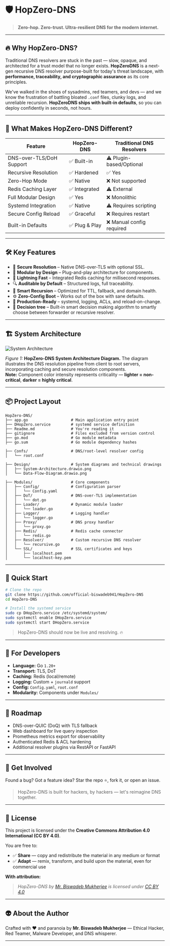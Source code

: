 # 🛡️ HopZero-DNS

> **Zero-hop. Zero-trust. Ultra-resilient DNS for the modern internet.**

---

## 🔥 Why HopZero-DNS?

Traditional DNS resolvers are stuck in the past — slow, opaque, and architected for a trust model that no longer exists. **HopZeroDNS** is a next-gen recursive DNS resolver purpose-built for today's threat landscape, with **performance, traceability, and cryptographic assurance** as its core principles.

We've walked in the shoes of sysadmins, red teamers, and devs — and we know the frustration of battling bloated `.conf` files, clunky logs, and unreliable recursion. **HopZeroDNS ships with built-in defaults**, so you can deploy confidently in seconds, not hours.

---

## 🧬 What Makes HopZero-DNS Different?

| Feature                  | HopZero-DNS    | Traditional DNS Resolvers |
| ------------------------ | ------------- | ------------------------- |
| DNS-over-TLS/DoH Support | ✅ Built-in    | ⚠️ Plugin-based/Optional  |
| Recursive Resolution     | ✅ Hardened    | ✅ Yes                     |
| Zero-Hop Mode            | ✅ Native      | ❌ Not supported           |
| Redis Caching Layer      | ✅ Integrated  | ⚠️ External               |
| Full Modular Design      | ✅ Yes         | ❌ Monolithic              |
| Systemd Integration      | ✅ Native      | ⚠️ Requires scripting     |
| Secure Config Reload     | ✅ Graceful    | ❌ Requires restart        |
| Built-in Defaults        | ✅ Plug & Play | ❌ Manual config required  |

---

## 🛠️ Key Features

* 🔐 **Secure Resolution** – Native DNS-over-TLS with optional SSL.
* 🧹 **Modular by Design** – Plug-and-play architecture for components.
* 🚀 **Lightning Fast** – Integrated Redis caching for millisecond responses.
* 🔍 **Auditable by Default** – Structured logs, full traceability.
* 🧠 **Smart Recursion** – Optimized for TTL, fallback, and domain health.
* ⚙️ **Zero-Config Boot** – Works out of the box with sane defaults.
* 💼 **Production-Ready** – systemd, logging, ACLs, and reload-on-change.
* 💼 **Decision tree** – Built-in smart decision making algorithm to smartly choose between forwarder or recursive resolver.

---

## 🏗️ System Architecture

![System Architecture](Design/System-Architecture.drawio.png)

*Figure 1:* **HopZero-DNS System Architecture Diagram.** The diagram illustrates the DNS resolution pipeline from client to root servers, incorporating caching and secure resolution components.  
**Note:** Component color intensity represents criticality — **lighter = non-critical**, **darker = highly critical**.

---

## 📦 Project Layout

```text
HopZero-DNS/
├── app.go                   # Main application entry point
├── DHopZero.service         # systemd service definition
├── Readme.md                # You're reading it
├── gitignore                # Files excluded from version control
├── go.mod                   # Go module metadata
├── go.sum                   # Go module dependency hashes

├── Confs/                   # DNS/root-level resolver config
│   └── root.conf

├── Design/                  # System diagrams and technical drawings
│   ├── System-Architecture.drawio.png
│   └── Data-Flow-Diagram.drawio.png

├── Modules/                 # Core components
│   ├── Config/              # Configuration parser
│   │   └── Config.yaml
│   ├── DoT/                 # DNS-over-TLS implementation
│   │   └── dot.go
│   ├── Loader/              # Dynamic module loader
│   │   └── loader.go
│   ├── Logger/              # Logging handler
│   │   └── logger.go
│   ├── Proxy/               # DNS proxy handler
│   │   └── proxy.go
│   ├── Redis/               # Redis cache connector
│   │   └── redis.go
│   ├── Resolver/            # Custom recursive DNS resolver
│   │   └── recursive.go
│   └── SSL/                 # SSL certificates and keys
│       ├── localhost.pem
│       └── localhost-key.pem
```

---

## 🚀 Quick Start

```bash
# Clone the repo
git clone https://github.com/official-biswadeb941/HopZero-DNS
cd HopZero-DNS

# Install the systemd service
sudo cp DHopZero.service /etc/systemd/system/
sudo systemctl enable DHopZero.service
sudo systemctl start DHopZero.service
```

> HopZero-DNS should now be live and resolving. 🔥

---

## 🧙 For Developers

* **Language:** Go `1.20+`
* **Transport:** TLS, DoT
* **Caching:** Redis (local/remote)
* **Logging:** Custom + `journald` support
* **Config:** `Config.yaml`, `root.conf`
* **Modularity:** Components under `Modules/`

---

## 🔮 Roadmap

* DNS-over-QUIC (DoQ) with TLS fallback
* Web dashboard for live query inspection
* Prometheus metrics export for observability
* Authenticated Redis & ACL hardening
* Additional resolver plugins via RestAPI or FastAPI

---

## 🙌 Get Involved

Found a bug? Got a feature idea?
Star the repo ⭐, fork it, or open an issue.

> HopZero-DNS is built for hackers, by hackers — let's reimagine DNS together.

---

## 📜 License

This project is licensed under the **Creative Commons Attribution 4.0 International (CC BY 4.0)**.

You are free to:

* ✅ **Share** — copy and redistribute the material in any medium or format
* ✅ **Adapt** — remix, transform, and build upon the material, even for commercial use

**With attribution:**

> *HopZero-DNS by [Mr. Biswadeb Mukherjee](https://github.com/official-biswadeb941/HopZero-DNS) is licensed under [CC BY 4.0](https://creativecommons.org/licenses/by/4.0)*

---

## 👽 About the Author

Crafted with ❤️ and paranoia by
**Mr. Biswadeb Mukherjee** — Ethical Hacker, Red Teamer, Malware Developer, and DNS whisperer.

---